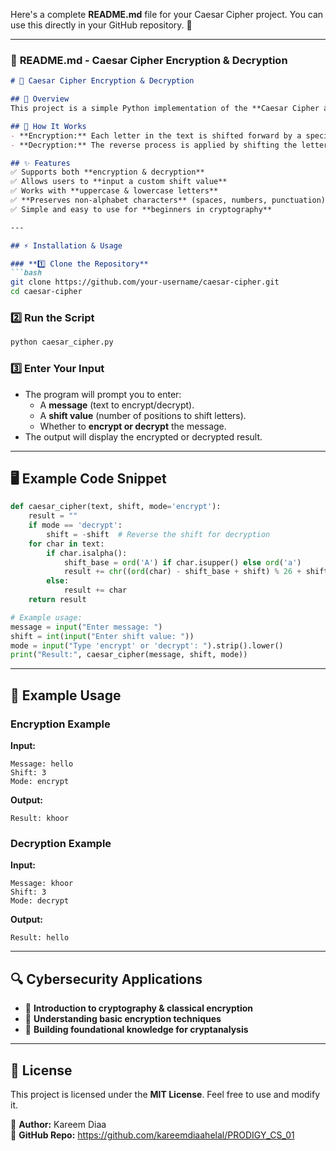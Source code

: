 Here's a complete **README.md** file for your Caesar Cipher project. You can use this directly in your GitHub repository. 🚀  

---

### 📜 **README.md - Caesar Cipher Encryption & Decryption**  

```md
# 🔐 Caesar Cipher Encryption & Decryption

## 📌 Overview
This project is a simple Python implementation of the **Caesar Cipher algorithm**. It allows users to input a message and a shift value to encrypt or decrypt text. The Caesar Cipher is a basic encryption technique used in cybersecurity and cryptography.  

## 🎯 How It Works  
- **Encryption:** Each letter in the text is shifted forward by a specified number of positions in the alphabet.  
- **Decryption:** The reverse process is applied by shifting the letters backward using the same shift value.  

## ✨ Features  
✅ Supports both **encryption & decryption**  
✅ Allows users to **input a custom shift value**  
✅ Works with **uppercase & lowercase letters**  
✅ **Preserves non-alphabet characters** (spaces, numbers, punctuation)  
✅ Simple and easy to use for **beginners in cryptography**  

---

## ⚡ Installation & Usage  

### **1️⃣ Clone the Repository**  
```bash
git clone https://github.com/your-username/caesar-cipher.git
cd caesar-cipher
```

### **2️⃣ Run the Script**  
```bash
python caesar_cipher.py
```

### **3️⃣ Enter Your Input**  
- The program will prompt you to enter:  
  - A **message** (text to encrypt/decrypt).  
  - A **shift value** (number of positions to shift letters).  
  - Whether to **encrypt or decrypt** the message.  
- The output will display the encrypted or decrypted result.

---

## 🖥️ Example Code Snippet  
```python
def caesar_cipher(text, shift, mode='encrypt'):
    result = ""
    if mode == 'decrypt':
        shift = -shift  # Reverse the shift for decryption
    for char in text:
        if char.isalpha():
            shift_base = ord('A') if char.isupper() else ord('a')
            result += chr((ord(char) - shift_base + shift) % 26 + shift_base)
        else:
            result += char
    return result

# Example usage:
message = input("Enter message: ")
shift = int(input("Enter shift value: "))
mode = input("Type 'encrypt' or 'decrypt': ").strip().lower()
print("Result:", caesar_cipher(message, shift, mode))
```

---

## 📖 Example Usage  
### **Encryption Example**  
**Input:**  
```
Message: hello  
Shift: 3  
Mode: encrypt  
```
**Output:**  
```
Result: khoor
```

### **Decryption Example**  
**Input:**  
```
Message: khoor  
Shift: 3  
Mode: decrypt  
```
**Output:**  
```
Result: hello
```

---

## 🔍 Cybersecurity Applications  
- 🔹 **Introduction to cryptography & classical encryption**  
- 🔹 **Understanding basic encryption techniques**  
- 🔹 **Building foundational knowledge for cryptanalysis**  

---

## 📜 License  
This project is licensed under the **MIT License**. Feel free to use and modify it.  

📌 **Author:** Kareem Diaa  
📌 **GitHub Repo:** https://github.com/kareemdiaahelal/PRODIGY_CS_01
